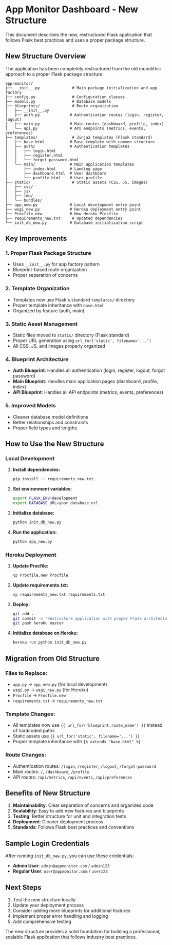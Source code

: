 # App Monitor Dashboard - New Structure

This document describes the new, restructured Flask application that follows Flask best practices and uses a proper package structure.

## New Structure Overview

The application has been completely restructured from the old monolithic approach to a proper Flask package structure:

```
app-monitor/
├── __init__.py              # Main package initialization and app factory
├── config.py                # Configuration classes
├── models.py                # Database models
├── blueprints/              # Route organization
│   ├── __init__.py
│   ├── auth.py             # Authentication routes (login, register, logout)
│   ├── main.py             # Main routes (dashboard, profile, index)
│   └── api.py              # API endpoints (metrics, events, preferences)
├── templates/               # Jinja2 templates (Flask standard)
│   ├── base.html           # Base template with common structure
│   ├── auth/               # Authentication templates
│   │   ├── login.html
│   │   ├── register.html
│   │   └── forgot_password.html
│   └── main/               # Main application templates
│       ├── index.html      # Landing page
│       ├── dashboard.html  # User dashboard
│       └── profile.html    # User profile
├── static/                  # Static assets (CSS, JS, images)
│   ├── css/
│   ├── js/
│   ├── img/
│   └── bundles/
├── app_new.py              # Local development entry point
├── wsgi_new.py             # Heroku deployment entry point
├── Procfile.new            # New Heroku Procfile
├── requirements_new.txt     # Updated dependencies
└── init_db_new.py          # Database initialization script
```

## Key Improvements

### 1. **Proper Flask Package Structure**
- Uses `__init__.py` for app factory pattern
- Blueprint-based route organization
- Proper separation of concerns

### 2. **Template Organization**
- Templates now use Flask's standard `templates/` directory
- Proper template inheritance with `base.html`
- Organized by feature (auth, main)

### 3. **Static Asset Management**
- Static files moved to `static/` directory (Flask standard)
- Proper URL generation using `url_for('static', filename='...')`
- All CSS, JS, and images properly organized

### 4. **Blueprint Architecture**
- **Auth Blueprint**: Handles all authentication (login, register, logout, forgot password)
- **Main Blueprint**: Handles main application pages (dashboard, profile, index)
- **API Blueprint**: Handles all API endpoints (metrics, events, preferences)

### 5. **Improved Models**
- Cleaner database model definitions
- Better relationships and constraints
- Proper field types and lengths

## How to Use the New Structure

### Local Development

1. **Install dependencies:**
   ```bash
   pip install -r requirements_new.txt
   ```

2. **Set environment variables:**
   ```bash
   export FLASK_ENV=development
   export DATABASE_URL=your_database_url
   ```

3. **Initialize database:**
   ```bash
   python init_db_new.py
   ```

4. **Run the application:**
   ```bash
   python app_new.py
   ```

### Heroku Deployment

1. **Update Procfile:**
   ```bash
   cp Procfile.new Procfile
   ```

2. **Update requirements.txt:**
   ```bash
   cp requirements_new.txt requirements.txt
   ```

3. **Deploy:**
   ```bash
   git add .
   git commit -m "Restructure application with proper Flask architecture"
   git push heroku master
   ```

4. **Initialize database on Heroku:**
   ```bash
   heroku run python init_db_new.py
   ```

## Migration from Old Structure

### Files to Replace:
- `app.py` → `app_new.py` (for local development)
- `wsgi.py` → `wsgi_new.py` (for Heroku)
- `Procfile` → `Procfile.new`
- `requirements.txt` → `requirements_new.txt`

### Template Changes:
- All templates now use `{{ url_for('blueprint.route_name') }}` instead of hardcoded paths
- Static assets use `{{ url_for('static', filename='...') }}`
- Proper template inheritance with `{% extends "base.html" %}`

### Route Changes:
- Authentication routes: `/login`, `/register`, `/logout`, `/forgot-password`
- Main routes: `/`, `/dashboard`, `/profile`
- API routes: `/api/metrics`, `/api/events`, `/api/preferences`

## Benefits of New Structure

1. **Maintainability**: Clear separation of concerns and organized code
2. **Scalability**: Easy to add new features and blueprints
3. **Testing**: Better structure for unit and integration tests
4. **Deployment**: Cleaner deployment process
5. **Standards**: Follows Flask best practices and conventions

## Sample Login Credentials

After running `init_db_new.py`, you can use these credentials:

- **Admin User**: `admin@appmonitor.com` / `admin123`
- **Regular User**: `user@appmonitor.com` / `user123`

## Next Steps

1. Test the new structure locally
2. Update your deployment process
3. Consider adding more blueprints for additional features
4. Implement proper error handling and logging
5. Add comprehensive testing

The new structure provides a solid foundation for building a professional, scalable Flask application that follows industry best practices.
